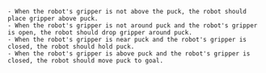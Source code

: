 
    - When the robot's gripper is not above the puck, the robot should place gripper above puck.
    - When the robot's gripper is not around puck and the robot's gripper is open, the robot should drop gripper around puck.
    - When the robot's gripper is near puck and the robot's gripper is closed, the robot should hold puck.
    - When the robot's gripper is above puck and the robot's gripper is closed, the robot should move puck to goal.